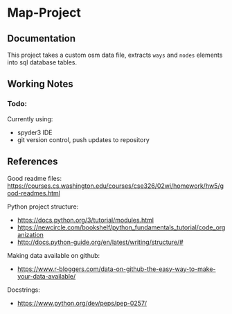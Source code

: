 # Map-Project

## Documentation 
This project takes a custom osm data file, extracts `ways` and `nodes` elements into sql database tables.  


## Working Notes 
### Todo: 

  

Currently using: 
* spyder3 IDE 
* git version control, push updates to repository  


## References

Good readme files: 
https://courses.cs.washington.edu/courses/cse326/02wi/homework/hw5/good-readmes.html

Python project structure: 
* https://docs.python.org/3/tutorial/modules.html 
* https://newcircle.com/bookshelf/python_fundamentals_tutorial/code_organization
* http://docs.python-guide.org/en/latest/writing/structure/#

Making data available on github: 
* https://www.r-bloggers.com/data-on-github-the-easy-way-to-make-your-data-available/

Docstrings: 
* https://www.python.org/dev/peps/pep-0257/ 

